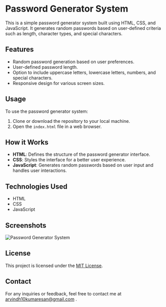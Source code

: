 # Password Generator System

This is a simple password generator system built using HTML, CSS, and JavaScript. It generates random passwords based on user-defined criteria such as length, character types, and special characters.

## Features

- Random password generation based on user preferences.
- User-defined password length.
- Option to include uppercase letters, lowercase letters, numbers, and special characters.
- Responsive design for various screen sizes.

## Usage

To use the password generator system:

1. Clone or download the repository to your local machine.
2. Open the `index.html` file in a web browser.


## How it Works

- **HTML**: Defines the structure of the password generator interface.
- **CSS**: Styles the interface for a better user experience.
- **JavaScript**: Generates random passwords based on user input and handles user interactions.

## Technologies Used

- HTML
- CSS
- JavaScript

## Screenshots

![Password Generator System ](https://github.com/imarvindh/Password-generator-system/assets/112792346/472e4646-83bc-4cda-a631-3096a0449783)


## License

This project is licensed under the [MIT License](LICENSE.md).


## Contact

For any inquiries or feedback, feel free to contact me at arvindh10kumaresan@gmail.com .


